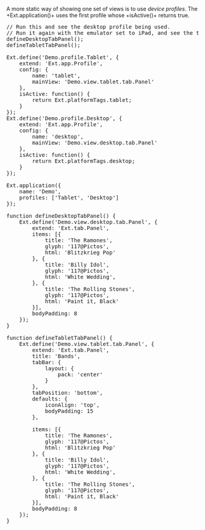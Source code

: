 A more static way of showing one set of views is to use *device profiles*. 
The +Ext.application()+ uses the first profile whose +isActive()+ returns true. 


<pre class="runnable">
// Run this and see the desktop profile being used.
// Run it again with the emulator set to iPad, and see the tablet profile being used.
defineDesktopTabPanel();
defineTabletTabPanel();

Ext.define('Demo.profile.Tablet', {
    extend: 'Ext.app.Profile',
    config: {
        name: 'tablet',
        mainView: 'Demo.view.tablet.tab.Panel'
    },
    isActive: function() {
        return Ext.platformTags.tablet;
    }
});
Ext.define('Demo.profile.Desktop', {
    extend: 'Ext.app.Profile',
    config: {
        name: 'desktop',
        mainView: 'Demo.view.desktop.tab.Panel'
    },
    isActive: function() {
        return Ext.platformTags.desktop;
    }
});

Ext.application({
    name: 'Demo',
    profiles: ['Tablet', 'Desktop']
});

function defineDesktopTabPanel() {
    Ext.define('Demo.view.desktop.tab.Panel', {
        extend: 'Ext.tab.Panel',
        items: [{
            title: 'The Ramones',
            glyph: '117@Pictos',
            html: 'Blitzkrieg Pop'
        }, {
            title: 'Billy Idol',
            glyph: '117@Pictos',
            html: 'White Wedding',
        }, {
            title: 'The Rolling Stones',
            glyph: '117@Pictos',
            html: 'Paint it, Black'
        }],
        bodyPadding: 8
    });
}

function defineTabletTabPanel() {
    Ext.define('Demo.view.tablet.tab.Panel', {
        extend: 'Ext.tab.Panel',
        title: 'Bands',
        tabBar: {
            layout: {
                pack: 'center'
            }
        },
        tabPosition: 'bottom',
        defaults: {
            iconAlign: 'top',
            bodyPadding: 15
        },

        items: [{
            title: 'The Ramones',
            glyph: '117@Pictos',
            html: 'Blitzkrieg Pop'
        }, {
            title: 'Billy Idol',
            glyph: '117@Pictos',
            html: 'White Wedding',
        }, {
            title: 'The Rolling Stones',
            glyph: '117@Pictos',
            html: 'Paint it, Black'
        }],
        bodyPadding: 8
    });
}
</pre>

